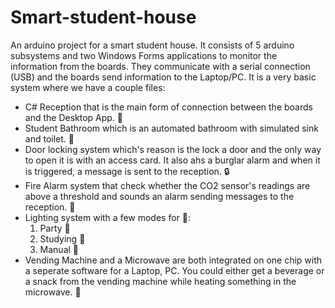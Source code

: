 # Smart-student-house
An arduino project for a smart student house. It consists of 5 arduino subsystems and two Windows Forms applications to monitor the information from the boards. 
They communicate with a serial connection (USB) and the boards send information to the Laptop/PC. It is a very basic system where we have a couple files: </br> 
<ul>
  <li> C# Reception that is the main form of connection between the boards and the Desktop App. 🧾</li>
  <li> Student Bathroom which is an automated bathroom with simulated sink and toilet. 🛁</li>
  <li> Door locking system which's reason is the lock a door and the only way to open it is with an access card. It also ahs a burglar alarm and when it is triggered, a message is sent to the reception. 🔒 </li>
  <li> Fire Alarm system that check whether the CO2 sensor's readings are above a threshold and sounds an alarm sending messages to the reception. 🚒</li>
  <li> Lighting system with a few modes for 🔦:
    <ol>
      <li> Party 🎊</li>
      <li> Studying 📖</li>
      <li> Manual 🔑</li>
    </ol>
  <li> Vending Machine and a Microwave are both integrated on one chip with a seperate software for a Laptop, PC. You could either get a beverage or a snack from the vending machine while heating something in the microwave. 🎰
</ul>


